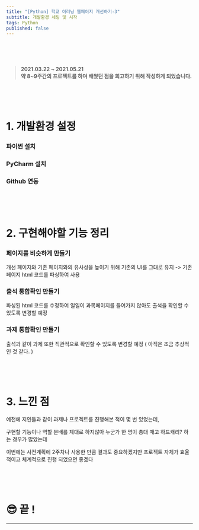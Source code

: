 ```yaml
---
title: "[Python] 학교 이러닝 웹페이지 개선하기-3"
subtitle: 개발환경 세팅 및 시작
tags: Python
published: false
---
```

<br>
<br>
<br>

> **2021.03.22 ~ 2021.05.21**  
> **약 8~9주간의 프로젝트를 하며 배웠던 점을 회고하기 위해 작성하게 되었습니다.**

<br>
<br>
<br>

# 1. 개발환경 설정

### 파이썬 설치



### PyCharm 설치


### Github 연동
 
<br>
<br>
<br>

# 2. 구현해야할 기능 정리

### 페이지를 비슷하게 만들기

개선 페이지와 기존 페이지와의 유사성을 높이기 위해 기존의 UI를 그대로 유지 -> 기존 페이지 html 코드를 파싱하여 사용

### 출석 통합확인 만들기

파싱된 html 코드를 수정하여 일일이 과목페이지를 들어가지 않아도 출석을 확인할 수 있도록 변경할 예정

### 과제 통합확인 만들기

출석과 같이 과제 또한 직관적으로 확인할 수 있도록 변경할 예정 ( 아직은 조금 추상적인 것 같다. )

<br>
<br>
<br>

# 3. 느낀 점

예전에 지인들과 같이 과제나 프로젝트를 진행해본 적이 몇 번 있었는데, 

구현할 기능이나 역할 분배를 제대로 하지않아 누군가 한 명이 총대 매고 하드캐리? 하는 경우가 많았는데

이번에는 사전계획에 2주차나 사용한 만큼 결과도 중요하겠지만 프로젝트 자체가 효율적이고 체계적으로 진행 되었으면 좋겠다

<br>
<br> 
<br>

# 😎 끝 !


<!--more-->

---
